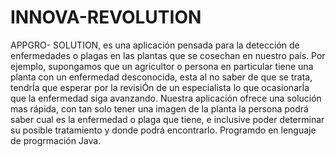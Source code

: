 # INNOVA-REVOLUTION
APPGRO- SOLUTION, es una aplicación pensada para la detección de enfermedades o plagas en las plantas que se cosechan en nuestro país. Por ejemplo, 
supongamos que un agricultor o persona en particular tiene una planta con un enfermedad desconocida, esta al no saber de que se trata, tendrÍa 
que esperar por la revisiÓn de un especialista lo que ocasionarÍa que la enfermedad siga avanzando. Nuestra aplicación ofrece una solución mas rápida, 
con tan solo tener una imagen de la planta la persona podrá saber cual es la enfermedad o plaga que tiene, e inclusive poder determinar su posible 
tratamiento y donde podrá encontrarlo.
Programdo en lenguaje de progrmación Java.
